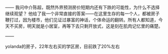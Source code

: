 ——
我问中介陈超，既然外界预测房价短期内还有下跌的可能性，为什么不选择继续观望？
他给了我一个非常直接的答案——在这里生存的每一个人，都被房子鞭打过，因为楼市，他们见证过暴富的神话，个体命运的翻转。所有人都知道，今天不买房，明天就是小居室，再等下去只剩开放式，这是刻在肌肉记忆里的痛楚。

——

yolanda的房子，22年左右买的学区房，目前跌了20%左右